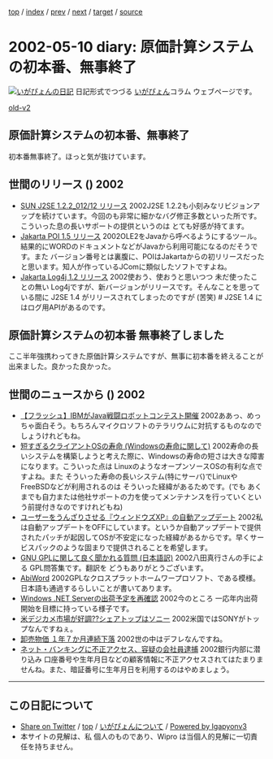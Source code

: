 [top](../index.html) 
 / [index](index.html) 
 / [prev](ig020504.html) 
 / [next](ig020511.html) 
 / [target](http://www.igapyon.jp/igapyon/diary/2002/ig020510.html) 
 / [source](https://github.com/igapyon/diary/blob/master/2002/ig020510.src.md) 

2002-05-10 diary: 原価計算システムの初本番、無事終了
=====================================================================================================
[![いがぴょんの日記](http://www.igapyon.jp/igapyon/diary/images/iga200306s.jpg "いがぴょん")](http://www.igapyon.jp/igapyon/diary/memo/memoigapyon.html) 日記形式でつづる [いがぴょん](http://www.igapyon.jp/igapyon/diary/memo/memoigapyon.html)コラム ウェブページです。

[old-v2](ig020510-orig.html)

## 原価計算システムの初本番、無事終了

初本番無事終了。ほっと気が抜けています。


## 世間のリリース () 2002

* [SUN J2SE 1.2.2_012/12 リリース](http://java.sun.com/products/jdk/1.2/index.html)  2002J2SE 1.2.2も小刻みなリビジョンアップを続けています。今回のも非常に細かなバグ修正多数といった所です。こういった息の長いサポートの提供というのは とても好感が持てます。
* [Jakarta POI 1.5 リリース](http://jakarta.apache.org/poi/)  2002OLE2をJavaから呼べるようにするツール。結果的にWORDのドキュメントなどがJavaから利用可能になるのだそうです。また バージョン番号とは裏腹に、POIはJakartaからの初リリースだったと思います。知人が作っているJComに類似したソフトですよね。
* [Jakarta Log4j 1.2 リリース](http://jakarta.apache.org/log4j/docs/)  2002使おう、使おうと思いつつ 未だ使ったことの無い Log4jですが、新バージョンがリリースです。そんなことを思っている間に J2SE 1.4 がリリースされてしまったのですが (苦笑) # J2SE 1.4 にはログ用APIがあるのです。

## 原価計算システムの初本番 無事終了しました

ここ半年強携わってきた原価計算システムですが、無事に初本番を終えることが出来ました。良かった良かった。

## 世間のニュースから () 2002

* [【フラッシュ】IBMがJava戦闘ロボットコンテスト開催](http://cnet.sphere.ne.jp/News/Flash/2002/2002-0510-F-1.html)  2002ああっ、めっちゃ面白そう。もちろんマイクロソフトのテラリウムに対抗するものなのでしょうけれどもね。
* [短すぎるクライアントOSの寿命 (Windowsの寿命に関して)](http://itpro.nikkeibp.co.jp/free/ITPro/OPINION/20020508/1/)  2002寿命の長いシステムを構築しようと考えた際に、Windowsの寿命の短さは大きな障害になります。こういった点は LinuxのようなオープンソースOSの有利な点ですよね。また そういった寿命の長いシステム(特にサーバ)でLinuxやFreeBSDなどが利用されるのは そういった経緯があるためです。(でも あくまでも自力または他社サポートの力を使ってメンテナンスを行っていくという前提付きなのですけれどもね)
* [ユーザーをうんざりさせる『ウィンドウズXP』の自動アップデート](http://www.hotwired.co.jp/news/news/20020507304.html)  2002私は自動アップデートをOFFにしています。というか自動アップデートで提供されたパッチが起因してOSが不安定になった経緯があるからです。早くサービスパックのような固まりで提供されることを希望します。
* [GNU GPLに関して良く聞かれる質問 (日本語訳)](http://www.gnu.org/licenses/gpl-faq.ja.html)  2002八田真行さんの手による GPL問答集です。翻訳を どうもありがとうございます。
* [AbiWord](http://www.abiword.com/)  2002GPLなクロスプラットホームワープロソフト、である模様。日本語も通過するらしいことが書いてあります。
* [Windows .NET Serverの出荷予定を再確認](http://www.zdnet.co.jp/news/0205/10/nebt_13.html)  2002今のところ 一応年内出荷開始を目標に持っている様子です。
* [米デジカメ市場が好調??シェアトップはソニー](http://www.zdnet.co.jp/news/0205/10/nebt_04.html)  2002米国ではSONYがトップなんですねぇ。
* [卸売物価 １年７か月連続下落](http://www.nhk.or.jp/news/2002/05/10/grri84000000c4fv.html)  2002世の中はデフレなんですね。
* [ネット・バンキングに不正アクセス、容疑の会社員逮捕](http://www.asahi.com/national/update/0510/018.html?2002)  2002銀行内部に潜り込み 口座番号や生年月日などの顧客情報に不正アクセスされてはたまりませんね。また、暗証番号に生年月日を利用するのはやめましょう。


----------------------------------------------------------------------------------------------------

## この日記について

* [Share on Twitter](https://twitter.com/intent/tweet?hashtags=igapyon%2Cdiary%2C%E3%81%84%E3%81%8C%E3%81%B4%E3%82%87%E3%82%93&text=%E5%8E%9F%E4%BE%A1%E8%A8%88%E7%AE%97%E3%82%B7%E3%82%B9%E3%83%86%E3%83%A0%E3%81%AE%E5%88%9D%E6%9C%AC%E7%95%AA%E3%80%81%E7%84%A1%E4%BA%8B%E7%B5%82%E4%BA%86&url=http%3A%2F%2Fwww.igapyon.jp%2Figapyon%2Fdiary%2F2002%2Fig020510.html) / [top](../index.html) / [いがぴょんについて](http://www.igapyon.jp/igapyon/diary/memo/memoigapyon.html) / [Powered by Igapyonv3](https://github.com/igapyon/igapyonv3)
* 本サイトの見解は、私 個人のものであり、Wipro は当個人的見解に一切責任を持ちません。 
